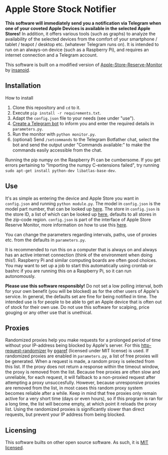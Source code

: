 # Apple Store Stock Notifier

<!-- ### Apple Store Stock Notifier monitors the availability of selected Apple devices in selected Apple stores, and sends you a notification when devices are available! -->

**This software will immediately send you a notification via Telegram when one of your coveted Apple Devices is available in the selected Apple Stores!**
In addition, it offers various tools (such as graphs) to analyze the availability of the selected devices from the comfort of your smartphone / tablet / teapot / desktop etc. (whatever Telegram runs on). 
It is intended to run on an always-on device (such as a Raspberry Pi), and requires an internet connection and a Telegram account. 

This software is built on a modified version of [Apple-Store-Reserve-Monitor](https://github.com/insanoid/Apple-Store-Reserve-Monitor) by [insanoid](https://github.com/insanoid). 


## Installation
How to install

1. Clone this repository and `cd` to it. 
2. Execute `pip install -r requirements.txt`.
3. Adapt the `config.json` file to your needs (see under "use"). 
4. [Create a Telegram bot]() to inform you and enter the required details in `parameters.py`. 
6. Run the monitor with `python monitor.py`. 
5. (optional) Send `/setcommands` to the Telegram Botfather chat, select the bot and send the output under "Commands available:" to make the commands easily accessible from the chat. 

Running the pip numpy on the Raspberry Pi can be cumbersome. 
If you get errors pertaining to "Importing the numpy C-extensions failed", try running `sudo apt-get install python-dev libatlas-base-dev`. 

## Use
It's as simple as entering the device and Apple Store you want in `config.json` and running `python module.py`. 
The model in `config.json` is the model part number, that can be looked up [here](https://www.techwalls.com/iphone-13-pro-model-number-a2483-a2636-a2638-a2639-a2640-differences/). 
The store in `config.json` is the store ID, a list of which can be looked up [here](https://gist.github.com/iF2007/ff127f7722af91c47c0cb44d6c1e961d), defaults to all stores in the zip-code region. 
`config.json` is part of the interface of Apple Store Reserve Monitor, more information on how to use this [here](https://github.com/insanoid/Apple-Store-Reserve-Monitor).

You can change the parameters regarding intervals, paths, use of proxies etc. from the defaults in `parameters.py`. 

It is recommended to run this on a computer that is always on and always has an active internet connection (think of the environment when doing this!). 
Raspberry Pi and similar computing boards are often good choices. 
You may want to set up a job to start this automatically using crontab or bashrc if you are running this on a Raspberry Pi, so it can run autonomously. 

**Please use this software responsibly!** 
Do not set a low polling interval, both for your own benefit (you will be blocked) as for the other users of Apple's service. 
In general, the defaults set are fine for being notified in time. 
The intended use is for people to be able to get an Apple device that is often out of stock for their own use. 
Do not use this software for scalping, price gouging or any other use that is unethical. 

## Proxies
Randomized proxies help you make requests for a prolonged period of time without your IP-address being blocked by Apple's server.
For this [http-request-randomizer](https://github.com/pgaref/HTTP_Request_Randomizer#http-request-randomizer-----) by [pgaref](https://github.com/pgaref/HTTP_Request_Randomizer/commits?author=pgaref) (licensed under MIT license) is used. 
If randomized proxies are enabled in `parameters.py`, a list of free proxies will be generated. 
When a request is made, a random proxy is selected from this list. 
If the proxy does not return a response within the timeout window, the proxy is removed from the list. 
Because free proxies are often slow and unreliable, for each request, it will fallback to a non-proxied request after attempting a proxy unsuccesfully. 
However, because unresponsive proxies are removed from the list, in most cases this random proxy system becomes reliable after a while. 
Keep in mind that free proxies only remain active for a very short time (days or even hours), so if this program is ran for a long time, the list will become empty, at which point it reloads the proxy list. 
Using the randomized proxies is significantly slower than direct requests, but prevent your IP address from being blocked. 

## Licensing
This software builts on other open source software. 
As such, it is [MIT licensed](). 